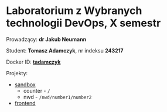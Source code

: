 # Laboratorium z Wybranych technologii DevOps, X semestr

Prowadzący: **dr Jakub Neumann**

Student: **Tomasz Adamczyk**, nr indeksu **243217**

Docker ID: **[tadamczyk](https://hub.docker.com/u/tadamczyk)**

Projekty:
* [sandbox](sandbox)
  * counter - `/`
  * nwd - `/nwd/number1/number2`
* [frontend](frontend)